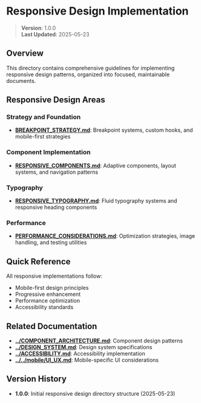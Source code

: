 

# Responsive Design Implementation

> **Version**: 1.0.0  
> **Last Updated**: 2025-05-23

## Overview

This directory contains comprehensive guidelines for implementing responsive design patterns, organized into focused, maintainable documents.

## Responsive Design Areas

### Strategy and Foundation
- **[BREAKPOINT_STRATEGY.md](BREAKPOINT_STRATEGY.md)**: Breakpoint systems, custom hooks, and mobile-first strategies

### Component Implementation
- **[RESPONSIVE_COMPONENTS.md](RESPONSIVE_COMPONENTS.md)**: Adaptive components, layout systems, and navigation patterns

### Typography
- **[RESPONSIVE_TYPOGRAPHY.md](RESPONSIVE_TYPOGRAPHY.md)**: Fluid typography systems and responsive heading components

### Performance
- **[PERFORMANCE_CONSIDERATIONS.md](PERFORMANCE_CONSIDERATIONS.md)**: Optimization strategies, image handling, and testing utilities

## Quick Reference

All responsive implementations follow:
- Mobile-first design principles
- Progressive enhancement
- Performance optimization
- Accessibility standards

## Related Documentation

- **[../COMPONENT_ARCHITECTURE.md](../COMPONENT_ARCHITECTURE.md)**: Component design patterns
- **[../DESIGN_SYSTEM.md](../DESIGN_SYSTEM.md)**: Design system specifications
- **[../ACCESSIBILITY.md](../ACCESSIBILITY.md)**: Accessibility implementation
- **[../../mobile/UI_UX.md](../../mobile/UI_UX.md)**: Mobile-specific UI considerations

## Version History

- **1.0.0**: Initial responsive design directory structure (2025-05-23)

